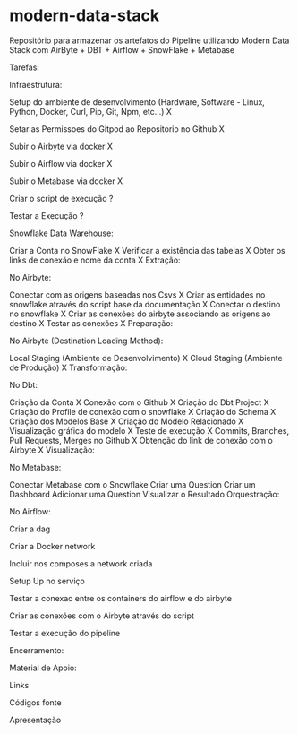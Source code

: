 # modern-data-stack
Repositório para armazenar os artefatos do Pipeline utilizando Modern Data Stack com AirByte + DBT + Airflow + SnowFlake + Metabase

Tarefas:

Infraestrutura:

Setup do ambiente de desenvolvimento (Hardware, Software - Linux, Python, Docker, Curl, Pip, Git, Npm, etc...) X

Setar as Permissoes do Gitpod ao Repositorio no Github X

Subir o Airbyte via docker X

Subir o Airflow via docker X

Subir o Metabase via docker X

Criar o script de execução ?

Testar a Execução ?

Snowflake Data Warehouse:

Criar a Conta no SnowFlake X
Verificar a existência das tabelas X
Obter os links de conexão e nome da conta X
Extração:

No Airbyte:

Conectar com as origens baseadas nos Csvs X
Criar as entidades no snowflake através do script base da documentação X
Conectar o destino no snowflake X
Criar as conexões do airbyte associando as origens ao destino X
Testar as conexões X
Preparação:

No Airbyte (Destination Loading Method):

Local Staging (Ambiente de Desenvolvimento) X
Cloud Staging (Ambiente de Produção) X
Transformação:

No Dbt:

Criação da Conta X
Conexão com o Github X
Criação do Dbt Project X
Criação do Profile de conexão com o snowflake X
Criação do Schema X
Criação dos Modelos Base X
Criação do Modelo Relacionado X
Visualização gráfica do modelo X
Teste de execução X
Commits, Branches, Pull Requests, Merges no Github X
Obtenção do link de conexão com o Airbyte X
Visualização:

No Metabase:

Conectar Metabase com o Snowflake
Criar uma Question
Criar um Dashboard
Adicionar uma Question
Visualizar o Resultado
Orquestração:

No Airflow:

Criar a dag

Criar a Docker network

Incluir nos composes a network criada

Setup Up no serviço

Testar a conexao entre os containers do airflow e do airbyte

Criar as conexões com o Airbyte através do script

Testar a execução do pipeline

Encerramento:

Material de Apoio:

Links

Códigos fonte

Apresentação